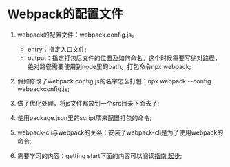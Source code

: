 # Webpack的配置文件

1. webpack的配置文件：webpack.config.js。
    - entry：指定入口文件;
    - output：指定打包后文件的位置及如何命名。这个时候需要写绝对路径，绝对路径需要使用到node里的path。打包命令npx webpack;

2. 假如修改了webpack.config.js的名字怎么打包：npx webpack --config webpackconfig.js;

3. 做了优化处理，将js文件都放到一个src目录下面去了;

4. 使用package.json里的script项来配置打包的命令;

5. webpack-cli与webpack的关系：安装了webpack-cli是为了使用webpack的命令;

6. 需要学习的内容：getting start下面的内容可以阅读[指南 起步](https://webpack.docschina.org/guides/getting-started/);

